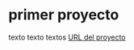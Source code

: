 # primer proyecto

texto texto textos
[URL del proyecto](https://editor.p5js.org/aldimjg/full/-edqAvfEA)
